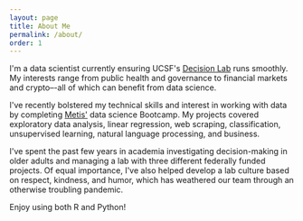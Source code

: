 ```yaml
---
layout: page
title: About Me
permalink: /about/
order: 1
---
```


I'm a data scientist currently ensuring UCSF's [Decision Lab](https://decisionlab.ucsf.edu) runs smoothly. My interests range from public health and governance to financial markets and crypto–-all of which can benefit from data science. 

I've recently bolstered my technical skills and interest in working with data by completing [Metis'](https://www.thisismetis.com/bootcamps/online-data-science-bootcamp) data science Bootcamp. My projects covered exploratory data analysis, linear regression, web scraping, classification, unsupervised learning, natural language processing, and business. 

I've spent the past few years in academia investigating decision-making in older adults and managing a lab with three different federally funded projects. Of equal importance, I've also helped develop a lab culture based on respect, kindness, and humor, which has weathered our team through an otherwise troubling pandemic. 

Enjoy using both R and Python!
